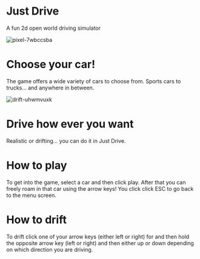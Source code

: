 # Just Drive

A fun 2d open world driving simulator

![pixel-7wbccsba](https://github.com/blurryfxcedride/justdrive/assets/100966957/e9765f24-9d6a-4ef0-b6f6-bc1da3e4be90)

# Choose your car!

The game offers a wide variety of cars to choose from. Sports cars to trucks... and anywhere in between.

![drift-uhwmvuxk](https://github.com/blurryfxcedride/justdrive/assets/100966957/429c968c-bf79-4ff8-9f42-4f3db7c40a75)

# Drive how ever you want

Realistic or drifting... you can do it in Just Drive.

# How to play

To get into the game, select a car and then click play. After that you can freely roam in that car using the arrow keys! You click click ESC to go back to the menu screen.

# How to drift

To drift click one of your arrow keys (either left or right) for and then hold the opposite arrow key (left or right) and then either up or down depending on which direction you are driving.
